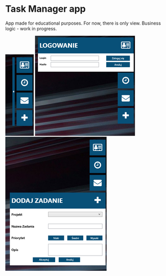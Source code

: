 # Task Manager app


App made for educational purposes. For now, there is only view. Business logic - work in progress.



![My image](https://github.com/michasacuer/TaskManager-edu/blob/master/TaskManager/1.PNG) ![My image](https://github.com/michasacuer/TaskManager-edu/blob/master/TaskManager/2.PNG) ![My image](https://github.com/michasacuer/TaskManager-edu/blob/master/TaskManager/3.PNG)

